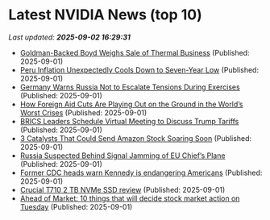# Latest NVIDIA News (top 10)
_Last updated: **2025-09-02 16:29:31**_

- [Goldman-Backed Boyd Weighs Sale of Thermal Business](https://biztoc.com/x/8a5270c803f41a9a) (Published: 2025-09-01)
- [Peru Inflation Unexpectedly Cools Down to Seven-Year Low](https://biztoc.com/x/42c8366288fe2ff6) (Published: 2025-09-01)
- [Germany Warns Russia Not to Escalate Tensions During Exercises](https://biztoc.com/x/d5a1b71aa1107794) (Published: 2025-09-01)
- [How Foreign Aid Cuts Are Playing Out on the Ground in the World’s Worst Crises](https://biztoc.com/x/6f74d27e991f891c) (Published: 2025-09-01)
- [BRICS Leaders Schedule Virtual Meeting to Discuss Trump Tariffs](https://biztoc.com/x/d5124f6a7b744ebd) (Published: 2025-09-01)
- [3 Catalysts That Could Send Amazon Stock Soaring Soon](https://biztoc.com/x/25bfa06690d1b462) (Published: 2025-09-01)
- [Russia Suspected Behind Signal Jamming of EU Chief’s Plane](https://biztoc.com/x/6ebd0f4d0f7823a0) (Published: 2025-09-01)
- [Former CDC heads warn Kennedy is endangering Americans](https://biztoc.com/x/bdda98daf88018d0) (Published: 2025-09-01)
- [Crucial T710 2 TB NVMe SSD review](https://www.pcgamer.com/hardware/ssds/crucial-t710-2-tb-nvme-ssd-review/) (Published: 2025-09-01)
- [Ahead of Market: 10 things that will decide stock market action on Tuesday](https://economictimes.indiatimes.com/markets/stocks/news/ahead-of-market-10-things-that-will-decide-stock-market-action-on-tuesday/articleshow/123638970.cms) (Published: 2025-09-01)
